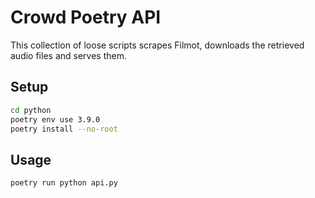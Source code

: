 # Crowd Poetry API
This collection of loose scripts scrapes Filmot, downloads the retrieved audio files and serves them.

## Setup
```bash
cd python
poetry env use 3.9.0
poetry install --no-root
```

## Usage
```bash
poetry run python api.py
```